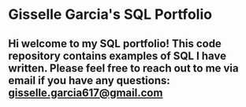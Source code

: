 # Gisselle Garcia's SQL Portfolio

## Hi welcome to my SQL portfolio! This code repository contains examples of SQL I have written. Please feel free to reach out to me via email if you have any questions: gisselle.garcia617@gmail.com
